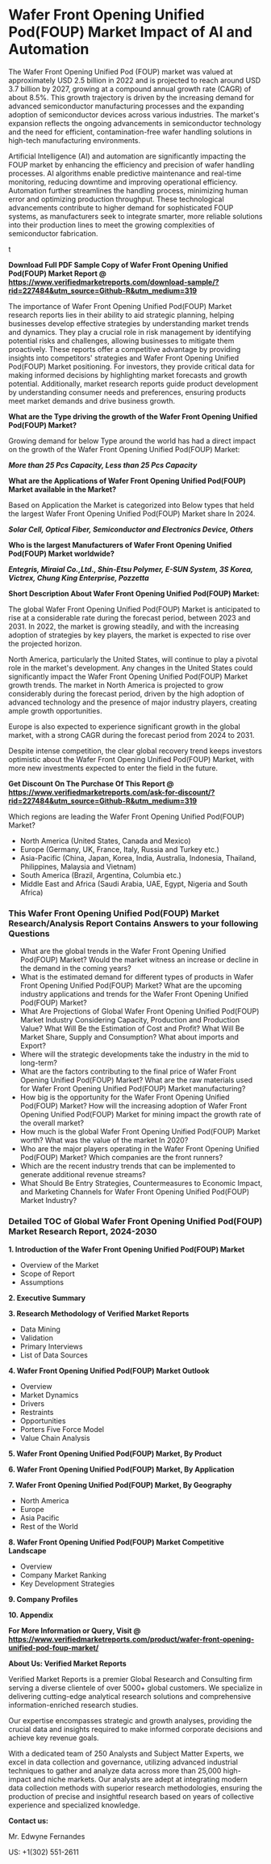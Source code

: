 <meta name="title" content="Global Wafer Front Opening Unified Pod(FOUP) Market Impact of AI and Automation"><meta name="description" content="The Wafer Front Opening Unified Pod (FOUP) market was valued at approximately USD 2.5 billion in 2022 and is projected to reach around USD 3.7 billion by 2027, growing"><meta name="title" content="Wafer Front Opening Unified Pod(FOUP) Market Size, Share, Scope, Trends, Growth, Opportunities, Analysis, Forecast"><h1>Wafer Front Opening Unified Pod(FOUP) Market Impact of AI and Automation</h1><p>The Wafer Front Opening Unified Pod (FOUP) market was valued at approximately USD 2.5 billion in 2022 and is projected to reach around USD 3.7 billion by 2027, growing at a compound annual growth rate (CAGR) of about 8.5%. This growth trajectory is driven by the increasing demand for advanced semiconductor manufacturing processes and the expanding adoption of semiconductor devices across various industries. The market's expansion reflects the ongoing advancements in semiconductor technology and the need for efficient, contamination-free wafer handling solutions in high-tech manufacturing environments.</p><p>Artificial Intelligence (AI) and automation are significantly impacting the FOUP market by enhancing the efficiency and precision of wafer handling processes. AI algorithms enable predictive maintenance and real-time monitoring, reducing downtime and improving operational efficiency. Automation further streamlines the handling process, minimizing human error and optimizing production throughput. These technological advancements contribute to higher demand for sophisticated FOUP systems, as manufacturers seek to integrate smarter, more reliable solutions into their production lines to meet the growing complexities of semiconductor fabrication.</p>t</p><p id="" class=""><strong>Download Full PDF Sample Copy of Wafer Front Opening Unified Pod(FOUP) Market Report @ <a href="https://www.verifiedmarketreports.com/download-sample/?rid=227484&utm_source=Github-R&utm_medium=319" target="_blank">https://www.verifiedmarketreports.com/download-sample/?rid=227484&utm_source=Github-R&utm_medium=319</a></strong></p><p>The importance of&nbsp;Wafer Front Opening Unified Pod(FOUP) Market research reports lies in their ability to aid strategic planning, helping businesses develop effective strategies by understanding market trends and dynamics. They play a crucial role in risk management by identifying potential risks and challenges, allowing businesses to mitigate them proactively. These reports offer a competitive advantage by providing insights into competitors' strategies and Wafer Front Opening Unified Pod(FOUP) Market positioning. For investors, they provide critical data for making informed decisions by highlighting market forecasts and growth potential. Additionally, market research reports guide product development by understanding consumer needs and preferences, ensuring products meet market demands and drive business growth.</p><p><strong>What are the&nbsp;Type driving the growth of the Wafer Front Opening Unified Pod(FOUP) Market?</strong></p><p id="" class="">Growing demand for below Type around the world has had a direct impact on the growth of the Wafer Front Opening Unified Pod(FOUP) Market:</p><em><strong>More than 25 Pcs Capacity, Less than 25 Pcs Capacity</strong></em></p><strong>What are the&nbsp;Applications&nbsp;of Wafer Front Opening Unified Pod(FOUP) Market available in the Market?</strong></p><p id="" class="">Based on Application the Market is categorized into Below types that held the largest Wafer Front Opening Unified Pod(FOUP) Market share In 2024.</p><em><strong>Solar Cell, Optical Fiber, Semiconductor and Electronics Device, Others</strong></em></p><strong>Who is the largest Manufacturers of Wafer Front Opening Unified Pod(FOUP) Market worldwide?</strong></p><p><em><strong>Entegris, Miraial Co.,Ltd., Shin-Etsu Polymer, E-SUN System, 3S Korea, Victrex, Chung King Enterprise, Pozzetta</strong></em></p><p id="" class=""><strong>Short Description About Wafer Front Opening Unified Pod(FOUP) Market:</strong></p><p>The global Wafer Front Opening Unified Pod(FOUP) Market is anticipated to rise at a considerable rate during the forecast period, between 2023 and 2031. In 2022, the market is growing steadily, and with the increasing adoption of strategies by key players, the market is expected to rise over the projected horizon.</p><p>North America, particularly the United States, will continue to play a pivotal role in the market's development. Any changes in the United States could significantly impact the Wafer Front Opening Unified Pod(FOUP) Market growth trends. The market in North America is projected to grow considerably during the forecast period, driven by the high adoption of advanced technology and the presence of major industry players, creating ample growth opportunities.</p><p>Europe is also expected to experience significant growth in the global market, with a strong CAGR during the forecast period from 2024 to 2031.</p><p>Despite intense competition, the clear global recovery trend keeps investors optimistic about the Wafer Front Opening Unified Pod(FOUP) Market, with more new investments expected to enter the field in the future.</p><p id="" class=""><strong>Get Discount On The Purchase Of This Report @ <a href="https://www.verifiedmarketreports.com/ask-for-discount/?rid=227484&utm_source=Github-R&utm_medium=319" target="_blank">https://www.verifiedmarketreports.com/ask-for-discount/?rid=227484&utm_source=Github-R&utm_medium=319</a></strong></p>Which regions are leading the Wafer Front Opening Unified Pod(FOUP) Market?</p><ul><li>North America (United States, Canada and Mexico)</li><li>Europe (Germany, UK, France, Italy, Russia and Turkey etc.)</li><li>Asia-Pacific (China, Japan, Korea, India, Australia, Indonesia, Thailand, Philippines, Malaysia and Vietnam)</li><li>South America (Brazil, Argentina, Columbia etc.)</li><li>Middle East and Africa (Saudi Arabia, UAE, Egypt, Nigeria and South Africa)</li></ul><h3 id="" class="">This Wafer Front Opening Unified Pod(FOUP) Market Research/Analysis Report Contains Answers to your following Questions</h3><ul><li>What are the global trends in the Wafer Front Opening Unified Pod(FOUP) Market? Would the market witness an increase or decline in the demand in the coming years?</li><li>What is the estimated demand for different types of products in Wafer Front Opening Unified Pod(FOUP) Market? What are the upcoming industry applications and trends for the Wafer Front Opening Unified Pod(FOUP) Market?</li><li>What Are Projections of Global Wafer Front Opening Unified Pod(FOUP) Market Industry Considering Capacity, Production and Production Value? What Will Be the Estimation of Cost and Profit? What Will Be Market Share, Supply and Consumption? What about imports and Export?</li><li>Where will the strategic developments take the industry in the mid to long-term?</li><li>What are the factors contributing to the final price of Wafer Front Opening Unified Pod(FOUP) Market? What are the raw materials used for Wafer Front Opening Unified Pod(FOUP) Market manufacturing?</li><li>How big is the opportunity for the Wafer Front Opening Unified Pod(FOUP) Market? How will the increasing adoption of Wafer Front Opening Unified Pod(FOUP) Market for mining impact the growth rate of the overall market?</li><li>How much is the global Wafer Front Opening Unified Pod(FOUP) Market worth? What was the value of the market In 2020?</li><li>Who are the major players operating in the Wafer Front Opening Unified Pod(FOUP) Market? Which companies are the front runners?</li><li>Which are the recent industry trends that can be implemented to generate additional revenue streams?</li><li>What Should Be Entry Strategies, Countermeasures to Economic Impact, and Marketing Channels for Wafer Front Opening Unified Pod(FOUP) Market Industry?</li></ul><h3 id="" class="">Detailed TOC of Global Wafer Front Opening Unified Pod(FOUP) Market Research Report, 2024-2030</h3><p id="" class=""><strong>1. Introduction of the Wafer Front Opening Unified Pod(FOUP) Market</strong></p><ul><li>Overview of the Market</li><li>Scope of Report</li><li>Assumptions</li></ul><p id="" class=""><strong>2. Executive Summary</strong></p><p id="" class=""><strong>3. Research Methodology of Verified Market Reports</strong></p><ul><li>Data Mining</li><li>Validation</li><li>Primary Interviews</li><li>List of Data Sources</li></ul><p id="" class=""><strong>4. Wafer Front Opening Unified Pod(FOUP) Market Outlook</strong></p><ul><li>Overview</li><li>Market Dynamics</li><li>Drivers</li><li>Restraints</li><li>Opportunities</li><li>Porters Five Force Model</li><li>Value Chain Analysis</li></ul><p id="" class=""><strong>5. Wafer Front Opening Unified Pod(FOUP) Market, By Product</strong></p><p id="" class=""><strong>6. Wafer Front Opening Unified Pod(FOUP) Market, By Application</strong></p><p id="" class=""><strong>7. Wafer Front Opening Unified Pod(FOUP) Market, By Geography</strong></p><ul><li>North America</li><li>Europe</li><li>Asia Pacific</li><li>Rest of the World</li></ul><p id="" class=""><strong>8. Wafer Front Opening Unified Pod(FOUP) Market Competitive Landscape</strong></p><ul><li>Overview</li><li>Company Market Ranking</li><li>Key Development Strategies</li></ul><p id="" class=""><strong>9. Company Profiles</strong></p><p id="" class=""><strong>10. Appendix</strong></p><p id="" class=""><strong>For More Information or Query, Visit @ <a href="https://www.verifiedmarketreports.com/product/wafer-front-opening-unified-pod-foup-market/" target="_blank">https://www.verifiedmarketreports.com/product/wafer-front-opening-unified-pod-foup-market/</a></strong></p><p id="" class=""><strong>About Us: Verified Market Reports</strong></p><p id="" class="">Verified Market Reports is a premier Global Research and Consulting firm serving a diverse clientele of over 5000+ global customers. We specialize in delivering cutting-edge analytical research solutions and comprehensive information-enriched research studies.</p><p id="" class="">Our expertise encompasses strategic and growth analyses, providing the crucial data and insights required to make informed corporate decisions and achieve key revenue goals.</p><p id="" class="">With a dedicated team of 250 Analysts and Subject Matter Experts, we excel in data collection and governance, utilizing advanced industrial techniques to gather and analyze data across more than 25,000 high-impact and niche markets. Our analysts are adept at integrating modern data collection methods with superior research methodologies, ensuring the production of precise and insightful research based on years of collective experience and specialized knowledge.</p><p id="" class=""><strong>Contact us:</strong></p><p id="" class="">Mr. Edwyne Fernandes</p><p id="" class="">US: +1(302) 551-2611</p>